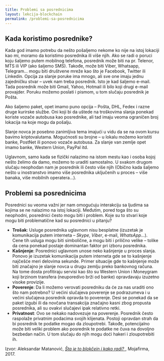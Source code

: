 ```yaml
---
title: Problemi sa posrednicima
layout: lekcija-blockchain
permalink: /problemi-sa-posrednicima
---
```


## Kada koristimo posrednike?

Kada god imamo potrebu da nešto pošaljemo nekome ko nije na istoj lokaciji kao mi, moramo da koristimo posrednika ili više njih. Ako se radi o poruci koju šaljemo putem mobilnog telefona, posrednik može biti na pr. Telenor, MTS ili VIP (ako šaljemo SMS). Takođe, može biti Viber, Whatsapp, Telegram… mogu biti društvene mreže kao što je Facebook, Twitter ili Linkedin. Opcija za slanje poruke ima mnogo, ali sve one imaju jednu zajedničku stvar – uvek nam treba posrednik. Isto je kad šaljemo e-mail. Tada posrednik može biti Gmail, Yahoo, Hotmail ili bilo koji drugi e-mail provajder. Poruku možemo poslati i pismom, u tom slučaju posrednik je Pošta.

Ako šaljemo paket, opet imamo puno opcija – Pošta, DHL, Fedex i razne druge kurirske službe. Oni koji bi da uštede na troškovima slanja ponekad koriste vozače autobusa kao posrednike, ali tad imaju veoma ograničen broj lokacija na koje mogu da pošalju.

Slanje novca je posebno zanimljiva tema imajući u vidu da se na ovom kursu bavimo kriptovalutama. Mogućnosti su brojne – u lokalu možemo koristiti banke, PostNet ili ponovo vozače autobusa. Za slanje van zemlje opet imamo banke, Western Union, PayPal itd.

Uglavnom, samo kada se fizički nalazimo na istom mestu kao i osoba kojoj nešto želimo da damo, možemo to uraditi samostalno. U svakom drugom slučaju neophodan nam je posrednik ili često više njih (Obično kada šaljemo nešto u inostranstvo imamo više posrednika uključenih u proces – više banaka, više mobilnih operatera…).

## Problemi sa posrednicima

Posrednici su veoma važni jer nam omogućuju interakciju sa ljudima sa kojima se ne nalazimo na istoj lokaciji. Međutim, pored toga što su neophodni, posrednici često mogu biti i problem. Koje su to stvari koje mogu biti problematične kad su posrednici u pitanju?

- **Trošak**: Usluge posrednika uglavnom nisu besplatne (izuzetak je komunikacija putem interneta – *Skype*, *Viber*, e-mail, *WhatsApp*…). Cene tih usluga mogu biti simbolične, a mogu biti i prilično velike – tolike da cena ponekad postaje dominantan faktor pri izboru posrednika.
- **Kašnjenje**: Posrednici uglavnom unose neko kašnjenje u proces slanja. Ponovo je izuzetak komunikacija putem interneta gde se to kašnjenje najčešće meri delovima sekunde. Primer situacije gde to kašnjenje može biti značajno je slanje novca u drugu zemlju preko bankovnog računa. Na tome dosta profitiraju servisi kao što su Western Union i Moneygram koji brzinom transfera (neuporedivo brži od banke) opravdavaju izuzetno visoke provizije.
- **Poverenje**: Da li možemo verovati posredniku da će za nas uraditi ono što nam potrebno? U većini slučajeva poverenje se podrazumeva i u većini slučajeva posrednik opravda to poverenje. Desi se ponekad da se paket izgubi ili da novčana transakcija značajno kasni zbog propusta posrednika, ali su ovakvi slučajevi ipak relativno retki.
- **Privatnost**: Ovo se nekako nadovezuje na poverenje. Posrednik često raspolaže privatnim podacima svojih klijenata. Postoji opravdan strah da bi posrednik te podatke mogao da zloupotrebi. Takođe, potencijalno može biti veliki problem ako posrednik te podatke ne čuva na dovoljno bezbedan način. U tom slučaju do njih mogu doći hakeri i zloupotrebiti ih.


Izvor: Aleksandar Matanović, *[Šta je to blokčein i kako radi? ](https://www.mojafirma.rs/magazin/sta-je-to-blokcein-blockchain-i-kako-radi/)*, Mojafirma, 2017.
